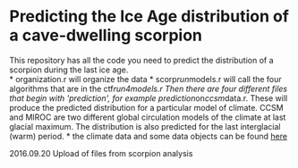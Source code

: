 <h1>Predicting the Ice Age distribution of a cave-dwelling scorpion</h1>

<p>This repository has all the code you need to predict the distribution of a scorpion during the last ice age. <br>
* organization.r will organize the data
* scorp<em>run</em>models.r will call the four algorithms that are in the ctf<em>run4models.r Then there are four different files that begin with 'prediction', for example prediction</em>on<em>ccsm</em>data.r.  These will produce the predicted distribution for a particular model of climate. CCSM and MIROC are two different global circulation models of the climate at last glacial maximum. The distribution is also predicted for the last interglacial (warm) period.
* the climate data and some data objects can be found <a href="https://drive.google.com/drive/folders/0B5PrX6jthQFAcEtKSFZzQjVSQlE/">here</a></p>

<p>2016.09.20  Upload of files from scorpion analysis</p>
